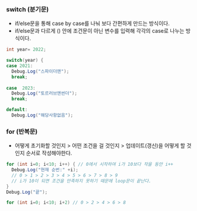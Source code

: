 ### switch (분기문)
- if/else문을 통해 case by case를 나눠 보다 간편하게 만드는 방식이다.
- if/else문과 다르게 () 안에 조건문이 아닌 변수를 입력해 각각의 case로 나누는 방식이다.
```C#
int year= 2022;

switch(year) {
case 2021:
  Debug.Log("스파이더맨");
  break;
  
case  2023:
  Debug.Log("토르러브앤썬더");
  break;

default:
  Debug.Log("해당사항없음");
```


### for (반복문)
- 어떻게 초기화할 것인지 > 어떤 조건을 걸 것인지 > 업데이트(갱신)을 어떻게 할 것인지 순서로 작성해야한다.
```C#
for (int i=0; i<10; i++) { // 0에서 시작하여 i가 10보다 작을 동안 i++
  Debug.Log("현재 순번:" +i);
  // 0 > 1 > 2 > 3 > 4 > 5 > 6 > 7 > 8 > 9 
  // i가 10이 되면 조건을 만족하지 못하기 때문에 loop문이 끝난다.
}
Debug.Log("끝");

for (int i=0; i<10; i+2) // 0 > 2 > 4 > 6 > 8
```


